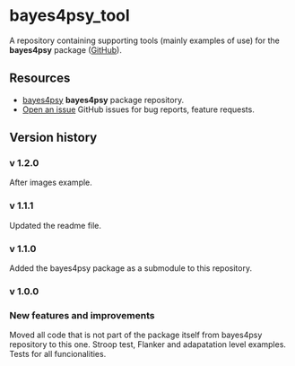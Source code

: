 # bayes4psy_tool

A repository containing supporting tools (mainly examples of use) for the **bayes4psy** package ([GitHub](https://github.com/bstatcomp/bayes4psy)).

## Resources

* [bayes4psy](https://github.com/bstatcomp/bayes4psy) **bayes4psy** package repository.
* [Open an issue](https://github.com/bstatcomp/bayes4psy_tools/issues) GitHub issues for bug reports, feature requests.

## Version history

### v 1.2.0
After images example.

### v 1.1.1

Updated the readme file.

### v 1.1.0

Added the bayes4psy package as a submodule to this repository.

### v 1.0.0

### New features and improvements
Moved all code that is not part of the package itself from bayes4psy repository to this one.
Stroop test, Flanker and adapatation level examples.
Tests for all funcionalities.
